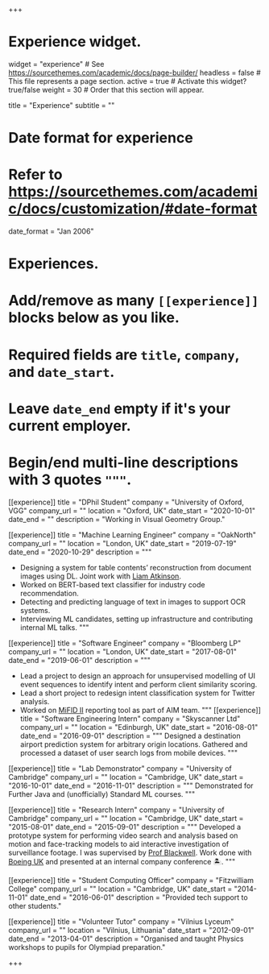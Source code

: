 +++
# Experience widget.
widget = "experience"  # See https://sourcethemes.com/academic/docs/page-builder/
headless = false  # This file represents a page section.
active = true  # Activate this widget? true/false
weight = 30  # Order that this section will appear.

title = "Experience"
subtitle = ""

# Date format for experience
#   Refer to https://sourcethemes.com/academic/docs/customization/#date-format
date_format = "Jan 2006"

# Experiences.
#   Add/remove as many `[[experience]]` blocks below as you like.
#   Required fields are `title`, `company`, and `date_start`.
#   Leave `date_end` empty if it's your current employer.
#   Begin/end multi-line descriptions with 3 quotes `"""`.
[[experience]]
  title = "DPhil Student"
  company = "University of Oxford, VGG"
  company_url = ""
  location = "Oxford, UK"
  date_start = "2020-10-01"
  date_end = ""
  description = "Working in Visual Geometry Group."

[[experience]]
  title = "Machine Learning Engineer"
  company = "OakNorth"
  company_url = ""
  location = "London, UK"
  date_start = "2019-07-19"
  date_end = "2020-10-29"
  description = """
  - Designing a system for table contents’ reconstruction from document images using DL. Joint work with [Liam Atkinson](https://twitter.com/latkins_).
  - Worked on BERT-based text classifier for industry code recommendation.
  - Detecting and predicting language of text in images to support OCR systems.
  - Interviewing ML candidates, setting up infrastructure and contributing internal ML talks.
  """

[[experience]]
  title = "Software Engineer"
  company = "Bloomberg LP"
  company_url = ""
  location = "London, UK"
  date_start = "2017-08-01"
  date_end = "2019-06-01"
  description = """
  - Lead a project to design an approach for unsupervised modelling of UI event sequences to
  identify intent and perform client similarity scoring.
  - Lead a short project to redesign intent classification system for Twitter analysis.
  - Worked on [MiFID II](https://www.esma.europa.eu/policy-rules/mifid-ii-and-mifir) reporting tool as part of AIM team.
  """
[[experience]]
  title = "Software Engineering Intern"
  company = "Skyscanner Ltd"
  company_url = ""
  location = "Edinburgh, UK"
  date_start = "2016-08-01"
  date_end = "2016-09-01"
  description = """
  Designed a destination airport prediction system for arbitrary origin locations. Gathered and processed a
  dataset of user search logs from mobile devices.
  """

[[experience]]
  title = "Lab Demonstrator"
  company = "University of Cambridge"
  company_url = ""
  location = "Cambridge, UK"
  date_start = "2016-10-01"
  date_end = "2016-11-01"
  description = """
  Demonstrated for Further Java and (unofficially) Standard ML courses.
  """

[[experience]]
  title = "Research Intern"
  company = "University of Cambridge"
  company_url = ""
  location = "Cambridge, UK"
  date_start = "2015-08-01"
  date_end = "2015-09-01"
  description = """
  Developed a prototype system for performing video search and analysis based on motion and face-tracking models to aid interactive investigation of surveillance footage. I was supervised by [Prof Blackwell](https://www.cl.cam.ac.uk/~afb21/). Work done with [Boeing UK](https://www.boeing.co.uk) and presented at an internal company conference :desert_island:.
  """

[[experience]]
  title = "Student Computing Officer"
  company = "Fitzwilliam College"
  company_url = ""
  location = "Cambridge, UK"
  date_start = "2014-11-01"
  date_end = "2016-06-01"
  description = "Provided tech support to other students."

[[experience]]
  title = "Volunteer Tutor"
  company = "Vilnius Lyceum"
  company_url = ""
  location = "Vilnius, Lithuania"
  date_start = "2012-09-01"
  date_end = "2013-04-01"
  description = "Organised and taught Physics workshops to pupils for Olympiad preparation."

+++
